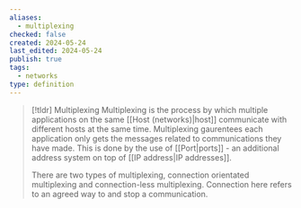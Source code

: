 ```yaml
---
aliases:
  - multiplexing
checked: false
created: 2024-05-24
last_edited: 2024-05-24
publish: true
tags:
  - networks
type: definition
---
```

>[!tldr] Multiplexing
>Multiplexing is the process by which multiple applications on the same [[Host (networks)|host]] communicate with different hosts at the same time. Multiplexing gaurentees each application only gets the messages related to communications they have made. This is done by the use of [[Port|ports]] - an additional address system on top of [[IP address|IP addresses]].
>
>There are two types of multiplexing, connection orientated multiplexing and connection-less multiplexing. Connection here refers to an agreed way to and stop a communication.  

